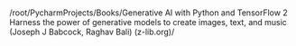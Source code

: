 ###
/root/PycharmProjects/Books/Generative AI with Python and TensorFlow 2 Harness the power of generative models to create images, text, and music (Joseph J Babcock, Raghav Bali) (z-lib.org)/
